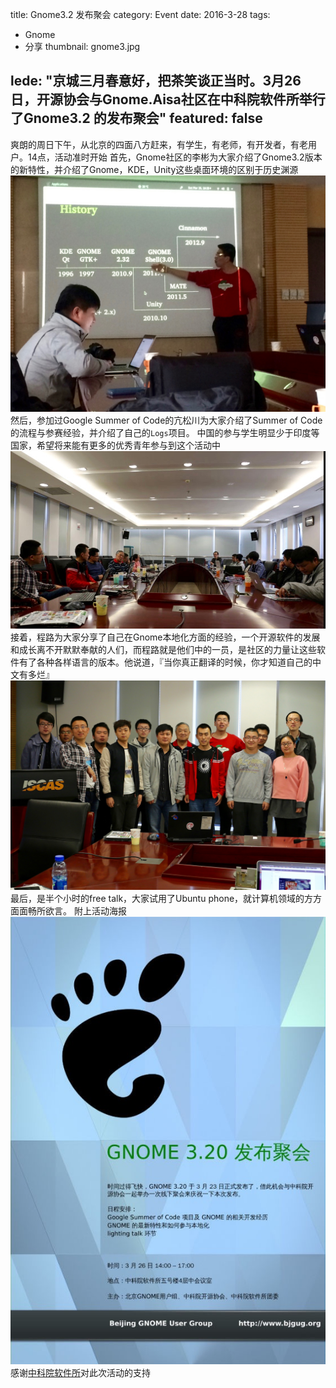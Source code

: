 title: Gnome3.2 发布聚会
category: Event
date: 2016-3-28
tags:
- Gnome
- 分享
thumbnail: gnome3.jpg

lede: "京城三月春意好，把茶笑谈正当时。3月26日，开源协会与Gnome.Aisa社区在中科院软件所举行了Gnome3.2 的发布聚会"
featured: false
---
爽朗的周日下午，从北京的四面八方赶来，有学生，有老师，有开发者，有老用户。14点，活动准时开始
首先，Gnome社区的李彬为大家介绍了Gnome3.2版本的新特性，并介绍了Gnome，KDE，Unity这些桌面环境的区别于历史渊源
![gnome2](gnome-party/gnome2.jpg)
然后，参加过Google Summer of Code的亢松川为大家介绍了Summer of Code的流程与参赛经验，并介绍了自己的`Logs`项目。
中国的参与学生明显少于印度等国家，希望将来能有更多的优秀青年参与到这个活动中
![gnome4](gnome-party/gnome4.jpg)
接着，程路为大家分享了自己在Gnome本地化方面的经验，一个开源软件的发展和成长离不开默默奉献的人们，而程路就是他们中的一员，是社区的力量让这些软件有了各种各样语言的版本。他说道，『当你真正翻译的时候，你才知道自己的中文有多烂』
![gnome3](gnome-party/gnome3.jpg)
最后，是半个小时的free talk，大家试用了Ubuntu phone，就计算机领域的方方面面畅所欲言。
附上活动海报 
![gnome1](gnome-party/gnome1.jpg)
感谢[中科院软件所](http://www.iscas.ac.cn)对此次活动的支持
